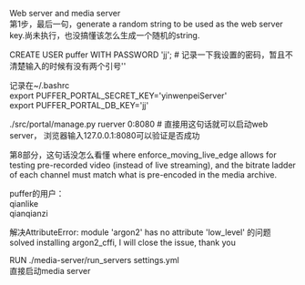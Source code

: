 Web server and media server  
第1步，最后一句，generate a random string to be used as the web server key.尚未执行，也没搞懂该怎么生成一个随机的string.  
  
CREATE USER puffer WITH PASSWORD 'jj';   # 记录一下我设置的密码，暂且不清楚输入的时候有没有两个引号''  
  
记录在~/.bashrc    
export PUFFER_PORTAL_SECRET_KEY='yinwenpeiServer'  
export PUFFER_PORTAL_DB_KEY='jj'  
  
 ./src/portal/manage.py ruerver 0:8080  # 直接用这句话就可以启动web server， 浏览器输入127.0.0.1:8080可以验证是否成功  
   
   
第8部分，这句话没怎么看懂 
where enforce_moving_live_edge allows for testing pre-recorded video (instead of live streaming), and the bitrate ladder of each channel must match what is pre-encoded in the media archive.  
  
puffer的用户：    
qianlike  
qianqianzi   
  
解决AttributeError: module 'argon2' has no attribute 'low_level'  的问题    
solved installing argon2_cffi, I will close the issue, thank you  

RUN  ./media-server/run_servers settings.yml  
直接启动media server  


 

